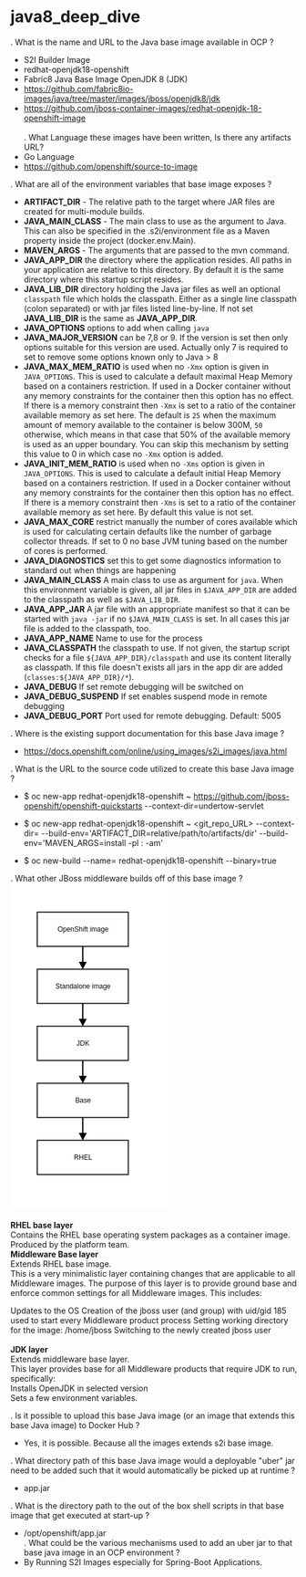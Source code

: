# java8_deep_dive
. What is the name and URL to the Java base image available in OCP ?<br>
*   S2I Builder Image <br>
*   redhat-openjdk18-openshift <br>
*   Fabric8 Java Base Image OpenJDK 8 (JDK) <br>
*   https://github.com/fabric8io-images/java/tree/master/images/jboss/openjdk8/jdk <br>
*   https://github.com/jboss-container-images/redhat-openjdk-18-openshift-image <br><br>
. What Language these images have been written, Is there any artifacts URL? <br>
*   Go Language <br>
*   https://github.com/openshift/source-to-image <br>

. What are all of the environment variables that base image exposes ? <br>
* **ARTIFACT_DIR** - The relative path to the target where JAR files are created for multi-module builds. <br>
* **JAVA_MAIN_CLASS** - The main class to use as the argument to Java. This can also be specified in the .s2i/environment file as a Maven property inside the project (docker.env.Main).<br>
* **MAVEN_ARGS** - The arguments that are passed to the mvn command.<br>
* **JAVA_APP_DIR** the directory where the application resides. All paths in your application are relative to this directory. By default it is the same directory where this startup script resides.
* **JAVA_LIB_DIR** directory holding the Java jar files as well an optional `classpath` file which holds the classpath. Either as a single line classpath (colon separated) or with jar files listed line-by-line. If not set **JAVA_LIB_DIR** is the same as **JAVA_APP_DIR**.
* **JAVA_OPTIONS** options to add when calling `java`
* **JAVA_MAJOR_VERSION** can be 7,8 or 9. If the version is set then only options suitable for this version are used. Actually only 7 is required to set to remove some options known only to Java > 8
* **JAVA_MAX_MEM_RATIO** is used when no `-Xmx` option is given in `JAVA_OPTIONS`. This is used to calculate a default maximal Heap Memory based on a containers restriction. If used in a Docker container without any memory constraints for the container then this option has no effect. If there is a memory constraint then `-Xmx` is set to a ratio of the container available memory as set here. The default is `25` when the maximum amount of memory available to the container is below 300M, `50` otherwise, which means in that case that 50% of the available memory is used as an upper boundary. You can skip this mechanism by setting this value to 0 in which case no `-Xmx` option is added.
* **JAVA_INIT_MEM_RATIO** is used when no `-Xms` option is given in `JAVA_OPTIONS`. This is used to calculate a default initial Heap Memory based on a containers restriction. If used in a Docker container without any memory constraints for the container then this option has no effect. If there is a memory constraint then `-Xms` is set to a ratio of the container available memory as set here. By default this value is not set.
* **JAVA_MAX_CORE** restrict manually the number of cores available which is used for calculating certain defaults like the number of garbage collector threads. If set to 0 no base JVM tuning based on the number of cores is performed.
* **JAVA_DIAGNOSTICS** set this to get some diagnostics information to standard out when things are happening
* **JAVA_MAIN_CLASS** A main class to use as argument for `java`. When this environment variable is given, all jar files in `$JAVA_APP_DIR` are added to the classpath as well as `$JAVA_LIB_DIR`.
* **JAVA_APP_JAR** A jar file with an appropriate manifest so that it can be started with `java -jar` if no `$JAVA_MAIN_CLASS` is set. In all cases this jar file is added to the classpath, too.
* **JAVA_APP_NAME** Name to use for the process
* **JAVA_CLASSPATH** the classpath to use. If not given, the startup script checks for a file `${JAVA_APP_DIR}/classpath` and use its content literally as classpath. If this file doesn't exists all jars in the app dir are added (`classes:${JAVA_APP_DIR}/*`).
* **JAVA_DEBUG** If set remote debugging will be switched on
* **JAVA_DEBUG_SUSPEND** If set enables suspend mode in remote debugging
* **JAVA_DEBUG_PORT** Port used for remote debugging. Default: 5005


. Where is the existing support documentation for this base Java image ? <br>
* 	https://docs.openshift.com/online/using_images/s2i_images/java.html <br>

. What is the URL to the source code utilized to create this base Java image ? <br>

* 	$ oc new-app redhat-openjdk18-openshift ~ https://github.com/jboss-openshift/openshift-quickstarts --context-dir=undertow-servlet <br>
*	$ oc new-app redhat-openjdk18-openshift ~ <git_repo_URL> --context-dir=<context-dir> --build-env='ARTIFACT_DIR=relative/path/to/artifacts/dir' --build-env='MAVEN_ARGS=install -pl <groupId>:<artifactId> -am' <br>

*	$ oc new-build --name=<application-name> redhat-openjdk18-openshift --binary=true <br>

. What other JBoss middleware builds off of this base image ? <br>
  ![alt text](https://github.com/Pkrish15/java8_deep_dive/blob/master/ImageLayer.png)<br><br>
  **RHEL base layer**<br>
Contains the RHEL base operating system packages as a container image. 
Produced by the platform team.<br>
**Middleware Base layer**<br>
Extends RHEL base image.<br>
This is a very minimalistic layer containing changes that are applicable to all Middleware images. 
The purpose of this layer is to provide ground base and enforce common settings for all Middleware images. 
This includes:

Updates to the OS
Creation of the jboss user (and group) with uid/gid 185 used to start every Middleware product process
Setting working directory for the image: /home/jboss
Switching to the newly created jboss user <br><br>
**JDK layer**<br>
Extends middleware base layer.<br>
This layer provides base for all Middleware products that require JDK to run, specifically:<br>
Installs OpenJDK in selected version<br>
Sets a few environment variables.<br>


. Is it possible to upload this base Java image (or an image that extends this base Java image) to Docker Hub ?
* 	Yes, it is possible. Because all the images extends s2i base image.

. What directory path of this base Java image would a deployable "uber" jar need to be added such that it would automatically be picked up at runtime  ?

* 	app.jar

. What is the directory path to the out of the box shell scripts in that base image that get executed at start-up ?<br>

*	/opt/openshift/app.jar <br>
. What could be the various mechanisms used to add an uber jar to that base java image in an OCP environment ? <br>
*	By Running S2I Images especially for Spring-Boot Applications.

